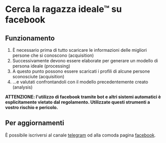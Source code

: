 # Cerca la ragazza ideale™ su facebook

## Funzionamento

1. È necessario prima di tutto scaricare le informazioni delle migliori persone 
   che si conoscono (acquisition)
2. Successivamente devono essere elaborate per generare un modello di persona 
   ideale (processing)
3. A questo punto possono essere scaricati i profili di alcune persone sconosciute 
   (acquisition)
4. ...e valutati confrontandoli con il modello precedentemente creato (analysis)

__ATTENZIONE: l'utilizzo di facebook tramite bot e altri sistemi automatici è 
esplicitamente vietato dal regolamento. Utilizzate questi strumenti a vostro rischio 
e pericolo.__

## Per aggiornamenti

È possibile iscriversi al canale [telegram](https://telegram.me/matteoalessiocarrara) 
od alla comoda pagina [facebook](https://www.facebook.com/matteoalessiocarrara).

